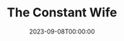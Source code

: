 ---
title: The Constant Wife
date: 2023-09-08T00:00:00
opening_date: 1931-12-15
closing_date:
layout: productions
playbill:
Theatre: Theatre Jacksonville
cast:
- Constance Middleton: Idella Wells
- Marie-Louise Durham: Louise Twitty
- Barbara Fawcett: Pearl DeMent
- Bernard Kersal: Perry Teeple
- Martha Culver: Sara Clark
- John Middleton, F.R.C.S.: Stuart Cavanagh
- Mortimer Durham: Winston Fowler
- Mrs. Culver: Zide F. Broward
- Bentley: Elmo Lehman, Jr.
crew:
- Director: Justine Rehnborg
- Staging: Anne C. Lalor
understudies:
orchestra:
---